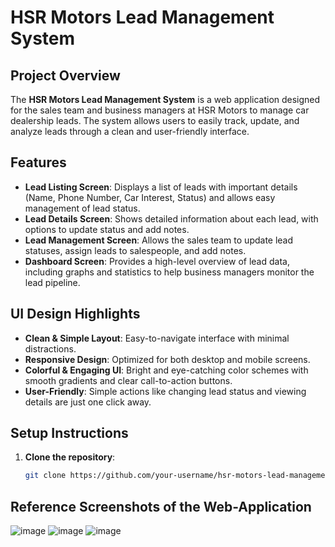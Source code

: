 # HSR Motors Lead Management System

## Project Overview
The **HSR Motors Lead Management System** is a web application designed for the sales team and business managers at HSR Motors to manage car dealership leads. The system allows users to easily track, update, and analyze leads through a clean and user-friendly interface.

## Features
- **Lead Listing Screen**: Displays a list of leads with important details (Name, Phone Number, Car Interest, Status) and allows easy management of lead status.
- **Lead Details Screen**: Shows detailed information about each lead, with options to update status and add notes.
- **Lead Management Screen**: Allows the sales team to update lead statuses, assign leads to salespeople, and add notes.
- **Dashboard Screen**: Provides a high-level overview of lead data, including graphs and statistics to help business managers monitor the lead pipeline.

## UI Design Highlights
- **Clean & Simple Layout**: Easy-to-navigate interface with minimal distractions.
- **Responsive Design**: Optimized for both desktop and mobile screens.
- **Colorful & Engaging UI**: Bright and eye-catching color schemes with smooth gradients and clear call-to-action buttons.
- **User-Friendly**: Simple actions like changing lead status and viewing details are just one click away.



## Setup Instructions
1. **Clone the repository**:
   ```bash
   git clone https://github.com/your-username/hsr-motors-lead-management.git
## Reference Screenshots of the Web-Application

![image](https://github.com/user-attachments/assets/d30741ca-27d1-4158-ba07-7494cdff28ac)
![image](https://github.com/user-attachments/assets/94efb059-0fc1-4a00-a4cf-d777506f23de)
![image](https://github.com/user-attachments/assets/7d3b72c2-c68d-46b8-a725-f8f897da9e1e)


